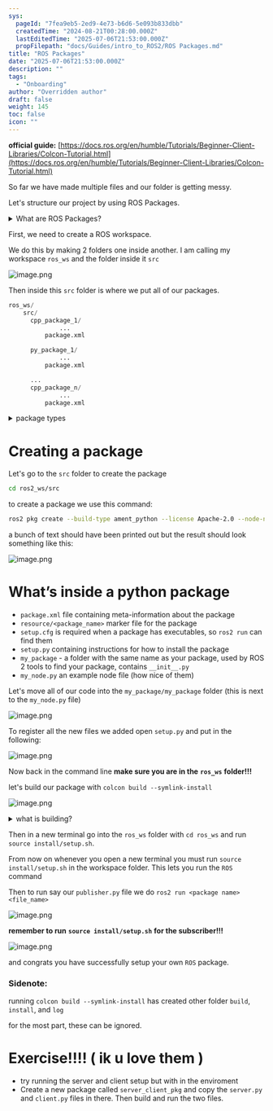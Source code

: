 ```yaml
---
sys:
  pageId: "7fea9eb5-2ed9-4e73-b6d6-5e093b833dbb"
  createdTime: "2024-08-21T00:28:00.000Z"
  lastEditedTime: "2025-07-06T21:53:00.000Z"
  propFilepath: "docs/Guides/intro_to_ROS2/ROS Packages.md"
title: "ROS Packages"
date: "2025-07-06T21:53:00.000Z"
description: ""
tags:
  - "Onboarding"
author: "Overridden author"
draft: false
weight: 145
toc: false
icon: ""
---
```


**official guide:** [https://docs.ros.org/en/humble/Tutorials/Beginner-Client-Libraries/Colcon-Tutorial.html](https://docs.ros.org/en/humble/Tutorials/Beginner-Client-Libraries/Colcon-Tutorial.html)

So far we have made multiple files and our folder is getting messy.

Let's structure our project by using ROS Packages.

<details>
      <summary>What are ROS Packages?</summary>
      ROS Packages are, as the name implies, packages of code that are highly sharable between ROS developers.
  </details>

First, we need to create a ROS workspace.

We do this by making 2 folders one inside another. I am calling my workspace `ros_ws` and the folder inside it `src`

![image.png](https://prod-files-secure.s3.us-west-2.amazonaws.com/d518164a-d88e-44d1-a4ee-3adb3bd8bce0/70706947-fd18-4537-a67b-e12946812d31/image.png?X-Amz-Algorithm=AWS4-HMAC-SHA256&X-Amz-Content-Sha256=UNSIGNED-PAYLOAD&X-Amz-Credential=ASIAZI2LB466WGBCIGUF%2F20250726%2Fus-west-2%2Fs3%2Faws4_request&X-Amz-Date=20250726T230913Z&X-Amz-Expires=3600&X-Amz-Security-Token=IQoJb3JpZ2luX2VjED0aCXVzLXdlc3QtMiJHMEUCIE8p7qZGyI1R3ftetJE5dOT%2FWtZRKPp3mUBnYB0CBtJlAiEAv0TGLYbaFsl398aib5Z7%2Bafz%2BC1wi5qh%2FgfzjwYpSvwq%2FwMIZhAAGgw2Mzc0MjMxODM4MDUiDNE665QxTLEr22OG3CrcA5Fo1dxViAlNTL3sF3Gn8rH%2FBPj9sbyhKuEsr7Qpbf5tRUBY691UriF4BRhhOR3eWEl2BXqJlI1x7AOujfLDD9rGl1rapXo8UF3D1FHvtPLn4KcDPiw96E9B18h9zZKr0QfAOwzoFOe3VxWtM3PARiIRGAC8bbM9V30K1qU0WVh%2FO0YAp5iIWalPjgM52cTAUdpqb8DUpxy0goVXCbLVwUdq45xTBUnlXsWG%2BZuTFLDNhOfEm32KuHdFn8tCG6whaCN%2FTLcOrEYg%2Bxbqo9FiU2MZF9z5SQbNgn6ImzkbFHAw%2FTe9jTZUk1jbQdAvGRf4eSzo9RBHl6tL0rptuaN1%2Bh2SwKYcvo0qYx8EhEWbF4JALlFdxXVIqK%2FzTcCOX8AkDCwFcJrHemWt9dogpgUl9Cqj3dheb%2FleP%2FpKnFSmWVB8cepdeTxQkPGDNw0iWhzlVopxJShwT6LDF71rkP0zXCKPU9b2g6xRjevOkryzbP5ynNqADQtND37eiNhQ3W2e%2Fo%2F1MgYZ7bqDQaYxTvb9pXlxmWNwJEfAjhViZo5VseNNgAtNRphYrOu%2FevX0xrNWrbi2nZIAZQcxw92NcHG1ccKaWO%2F2zCU%2FNbRo96lSJiHBE3Uo0WUqwunzi5JFMN3%2FlMQGOqUB1XQPSw5eL49gymHb9d1A7kdm2XGMiMBxEZRKYvoVWrXbRXFp16e%2BobeHUpwo3FXT27KxD8VhJVzUOiGF1%2B5HjKrrOrDLaj%2FoZB3wdo2Mr9xT0ucUrVSRixrJCD%2FEtSvNV47OCl3B4I9RFPFyfYFUj6Umhf4dz%2BK8DWcPle8pCrhcJysI0SGFby8KYU5koYDinkp%2B2nmZVuWAip2PWfRnYmn9uoZL&X-Amz-Signature=e6a68db2f226189992fb1ad845626e9a39b57016bd4a86b44fe3077373094848&X-Amz-SignedHeaders=host&x-amz-checksum-mode=ENABLED&x-id=GetObject)

Then inside this `src` folder is where we put all of our packages.

```python
ros_ws/
    src/
      cpp_package_1/
		      ...
          package.xml

      py_package_1/
		      ...
          package.xml

      ...
      cpp_package_n/
		      ...
          package.xml

```

<details>

<summary>package types</summary>

packages can be either `C++` or python.

the intern file structure is different for each but for this guide we will stick to creating python packages

</details>

# Creating a package

Let's go to the `src` folder to create the package

```bash
cd ros2_ws/src
```

to create a package we use this command:

```bash
ros2 pkg create --build-type ament_python --license Apache-2.0 --node-name my_node my_package
```

a bunch of text should have been printed out but the result should look something like this:

![image.png](https://prod-files-secure.s3.us-west-2.amazonaws.com/d518164a-d88e-44d1-a4ee-3adb3bd8bce0/e6cf1e3f-8512-4a3e-b131-079f800bf3e8/image.png?X-Amz-Algorithm=AWS4-HMAC-SHA256&X-Amz-Content-Sha256=UNSIGNED-PAYLOAD&X-Amz-Credential=ASIAZI2LB466WGBCIGUF%2F20250726%2Fus-west-2%2Fs3%2Faws4_request&X-Amz-Date=20250726T230913Z&X-Amz-Expires=3600&X-Amz-Security-Token=IQoJb3JpZ2luX2VjED0aCXVzLXdlc3QtMiJHMEUCIE8p7qZGyI1R3ftetJE5dOT%2FWtZRKPp3mUBnYB0CBtJlAiEAv0TGLYbaFsl398aib5Z7%2Bafz%2BC1wi5qh%2FgfzjwYpSvwq%2FwMIZhAAGgw2Mzc0MjMxODM4MDUiDNE665QxTLEr22OG3CrcA5Fo1dxViAlNTL3sF3Gn8rH%2FBPj9sbyhKuEsr7Qpbf5tRUBY691UriF4BRhhOR3eWEl2BXqJlI1x7AOujfLDD9rGl1rapXo8UF3D1FHvtPLn4KcDPiw96E9B18h9zZKr0QfAOwzoFOe3VxWtM3PARiIRGAC8bbM9V30K1qU0WVh%2FO0YAp5iIWalPjgM52cTAUdpqb8DUpxy0goVXCbLVwUdq45xTBUnlXsWG%2BZuTFLDNhOfEm32KuHdFn8tCG6whaCN%2FTLcOrEYg%2Bxbqo9FiU2MZF9z5SQbNgn6ImzkbFHAw%2FTe9jTZUk1jbQdAvGRf4eSzo9RBHl6tL0rptuaN1%2Bh2SwKYcvo0qYx8EhEWbF4JALlFdxXVIqK%2FzTcCOX8AkDCwFcJrHemWt9dogpgUl9Cqj3dheb%2FleP%2FpKnFSmWVB8cepdeTxQkPGDNw0iWhzlVopxJShwT6LDF71rkP0zXCKPU9b2g6xRjevOkryzbP5ynNqADQtND37eiNhQ3W2e%2Fo%2F1MgYZ7bqDQaYxTvb9pXlxmWNwJEfAjhViZo5VseNNgAtNRphYrOu%2FevX0xrNWrbi2nZIAZQcxw92NcHG1ccKaWO%2F2zCU%2FNbRo96lSJiHBE3Uo0WUqwunzi5JFMN3%2FlMQGOqUB1XQPSw5eL49gymHb9d1A7kdm2XGMiMBxEZRKYvoVWrXbRXFp16e%2BobeHUpwo3FXT27KxD8VhJVzUOiGF1%2B5HjKrrOrDLaj%2FoZB3wdo2Mr9xT0ucUrVSRixrJCD%2FEtSvNV47OCl3B4I9RFPFyfYFUj6Umhf4dz%2BK8DWcPle8pCrhcJysI0SGFby8KYU5koYDinkp%2B2nmZVuWAip2PWfRnYmn9uoZL&X-Amz-Signature=404e51342876837ff73ae7400e7f878f48ccee1b6961ce2cb91c00ff8af8ee1d&X-Amz-SignedHeaders=host&x-amz-checksum-mode=ENABLED&x-id=GetObject)

# What’s inside a python package

- `package.xml` file containing meta-information about the package
- `resource/<package_name>` marker file for the package
- `setup.cfg` is required when a package has executables, so `ros2 run` can find them
- `setup.py` containing instructions for how to install the package
- `my_package` - a folder with the same name as your package, used by ROS 2 tools to find your package, contains `__init__.py`
- `my_node.py` an example node file (how nice of them)

Let's move all of our code into the `my_package/my_package` folder (this is next to the `my_node.py` file)

![image.png](https://prod-files-secure.s3.us-west-2.amazonaws.com/d518164a-d88e-44d1-a4ee-3adb3bd8bce0/9ce58f11-0da9-4d3e-b86d-506a9685d378/image.png?X-Amz-Algorithm=AWS4-HMAC-SHA256&X-Amz-Content-Sha256=UNSIGNED-PAYLOAD&X-Amz-Credential=ASIAZI2LB466WGBCIGUF%2F20250726%2Fus-west-2%2Fs3%2Faws4_request&X-Amz-Date=20250726T230914Z&X-Amz-Expires=3600&X-Amz-Security-Token=IQoJb3JpZ2luX2VjED0aCXVzLXdlc3QtMiJHMEUCIE8p7qZGyI1R3ftetJE5dOT%2FWtZRKPp3mUBnYB0CBtJlAiEAv0TGLYbaFsl398aib5Z7%2Bafz%2BC1wi5qh%2FgfzjwYpSvwq%2FwMIZhAAGgw2Mzc0MjMxODM4MDUiDNE665QxTLEr22OG3CrcA5Fo1dxViAlNTL3sF3Gn8rH%2FBPj9sbyhKuEsr7Qpbf5tRUBY691UriF4BRhhOR3eWEl2BXqJlI1x7AOujfLDD9rGl1rapXo8UF3D1FHvtPLn4KcDPiw96E9B18h9zZKr0QfAOwzoFOe3VxWtM3PARiIRGAC8bbM9V30K1qU0WVh%2FO0YAp5iIWalPjgM52cTAUdpqb8DUpxy0goVXCbLVwUdq45xTBUnlXsWG%2BZuTFLDNhOfEm32KuHdFn8tCG6whaCN%2FTLcOrEYg%2Bxbqo9FiU2MZF9z5SQbNgn6ImzkbFHAw%2FTe9jTZUk1jbQdAvGRf4eSzo9RBHl6tL0rptuaN1%2Bh2SwKYcvo0qYx8EhEWbF4JALlFdxXVIqK%2FzTcCOX8AkDCwFcJrHemWt9dogpgUl9Cqj3dheb%2FleP%2FpKnFSmWVB8cepdeTxQkPGDNw0iWhzlVopxJShwT6LDF71rkP0zXCKPU9b2g6xRjevOkryzbP5ynNqADQtND37eiNhQ3W2e%2Fo%2F1MgYZ7bqDQaYxTvb9pXlxmWNwJEfAjhViZo5VseNNgAtNRphYrOu%2FevX0xrNWrbi2nZIAZQcxw92NcHG1ccKaWO%2F2zCU%2FNbRo96lSJiHBE3Uo0WUqwunzi5JFMN3%2FlMQGOqUB1XQPSw5eL49gymHb9d1A7kdm2XGMiMBxEZRKYvoVWrXbRXFp16e%2BobeHUpwo3FXT27KxD8VhJVzUOiGF1%2B5HjKrrOrDLaj%2FoZB3wdo2Mr9xT0ucUrVSRixrJCD%2FEtSvNV47OCl3B4I9RFPFyfYFUj6Umhf4dz%2BK8DWcPle8pCrhcJysI0SGFby8KYU5koYDinkp%2B2nmZVuWAip2PWfRnYmn9uoZL&X-Amz-Signature=66b5e4a3e4f21088dea41e61071726d7263cb7dd8e480d705767415d44df3545&X-Amz-SignedHeaders=host&x-amz-checksum-mode=ENABLED&x-id=GetObject)

To register all the new files we added open `setup.py` and put in the following:

![image.png](https://prod-files-secure.s3.us-west-2.amazonaws.com/d518164a-d88e-44d1-a4ee-3adb3bd8bce0/1cd7c262-4cae-4496-9d75-c178537d24a2/image.png?X-Amz-Algorithm=AWS4-HMAC-SHA256&X-Amz-Content-Sha256=UNSIGNED-PAYLOAD&X-Amz-Credential=ASIAZI2LB466WGBCIGUF%2F20250726%2Fus-west-2%2Fs3%2Faws4_request&X-Amz-Date=20250726T230914Z&X-Amz-Expires=3600&X-Amz-Security-Token=IQoJb3JpZ2luX2VjED0aCXVzLXdlc3QtMiJHMEUCIE8p7qZGyI1R3ftetJE5dOT%2FWtZRKPp3mUBnYB0CBtJlAiEAv0TGLYbaFsl398aib5Z7%2Bafz%2BC1wi5qh%2FgfzjwYpSvwq%2FwMIZhAAGgw2Mzc0MjMxODM4MDUiDNE665QxTLEr22OG3CrcA5Fo1dxViAlNTL3sF3Gn8rH%2FBPj9sbyhKuEsr7Qpbf5tRUBY691UriF4BRhhOR3eWEl2BXqJlI1x7AOujfLDD9rGl1rapXo8UF3D1FHvtPLn4KcDPiw96E9B18h9zZKr0QfAOwzoFOe3VxWtM3PARiIRGAC8bbM9V30K1qU0WVh%2FO0YAp5iIWalPjgM52cTAUdpqb8DUpxy0goVXCbLVwUdq45xTBUnlXsWG%2BZuTFLDNhOfEm32KuHdFn8tCG6whaCN%2FTLcOrEYg%2Bxbqo9FiU2MZF9z5SQbNgn6ImzkbFHAw%2FTe9jTZUk1jbQdAvGRf4eSzo9RBHl6tL0rptuaN1%2Bh2SwKYcvo0qYx8EhEWbF4JALlFdxXVIqK%2FzTcCOX8AkDCwFcJrHemWt9dogpgUl9Cqj3dheb%2FleP%2FpKnFSmWVB8cepdeTxQkPGDNw0iWhzlVopxJShwT6LDF71rkP0zXCKPU9b2g6xRjevOkryzbP5ynNqADQtND37eiNhQ3W2e%2Fo%2F1MgYZ7bqDQaYxTvb9pXlxmWNwJEfAjhViZo5VseNNgAtNRphYrOu%2FevX0xrNWrbi2nZIAZQcxw92NcHG1ccKaWO%2F2zCU%2FNbRo96lSJiHBE3Uo0WUqwunzi5JFMN3%2FlMQGOqUB1XQPSw5eL49gymHb9d1A7kdm2XGMiMBxEZRKYvoVWrXbRXFp16e%2BobeHUpwo3FXT27KxD8VhJVzUOiGF1%2B5HjKrrOrDLaj%2FoZB3wdo2Mr9xT0ucUrVSRixrJCD%2FEtSvNV47OCl3B4I9RFPFyfYFUj6Umhf4dz%2BK8DWcPle8pCrhcJysI0SGFby8KYU5koYDinkp%2B2nmZVuWAip2PWfRnYmn9uoZL&X-Amz-Signature=64a86527819376be3438d94cecc754b4e45bee6eb3384451c644cc420e2e7b33&X-Amz-SignedHeaders=host&x-amz-checksum-mode=ENABLED&x-id=GetObject)

Now back in the command line **make sure you are in the** **`ros_ws`** **folder!!!**

let's build our package with `colcon build --symlink-install`

![image.png](https://prod-files-secure.s3.us-west-2.amazonaws.com/d518164a-d88e-44d1-a4ee-3adb3bd8bce0/2f2a0d27-b173-48fd-b189-5f5c0ce65619/image.png?X-Amz-Algorithm=AWS4-HMAC-SHA256&X-Amz-Content-Sha256=UNSIGNED-PAYLOAD&X-Amz-Credential=ASIAZI2LB466WGBCIGUF%2F20250726%2Fus-west-2%2Fs3%2Faws4_request&X-Amz-Date=20250726T230914Z&X-Amz-Expires=3600&X-Amz-Security-Token=IQoJb3JpZ2luX2VjED0aCXVzLXdlc3QtMiJHMEUCIE8p7qZGyI1R3ftetJE5dOT%2FWtZRKPp3mUBnYB0CBtJlAiEAv0TGLYbaFsl398aib5Z7%2Bafz%2BC1wi5qh%2FgfzjwYpSvwq%2FwMIZhAAGgw2Mzc0MjMxODM4MDUiDNE665QxTLEr22OG3CrcA5Fo1dxViAlNTL3sF3Gn8rH%2FBPj9sbyhKuEsr7Qpbf5tRUBY691UriF4BRhhOR3eWEl2BXqJlI1x7AOujfLDD9rGl1rapXo8UF3D1FHvtPLn4KcDPiw96E9B18h9zZKr0QfAOwzoFOe3VxWtM3PARiIRGAC8bbM9V30K1qU0WVh%2FO0YAp5iIWalPjgM52cTAUdpqb8DUpxy0goVXCbLVwUdq45xTBUnlXsWG%2BZuTFLDNhOfEm32KuHdFn8tCG6whaCN%2FTLcOrEYg%2Bxbqo9FiU2MZF9z5SQbNgn6ImzkbFHAw%2FTe9jTZUk1jbQdAvGRf4eSzo9RBHl6tL0rptuaN1%2Bh2SwKYcvo0qYx8EhEWbF4JALlFdxXVIqK%2FzTcCOX8AkDCwFcJrHemWt9dogpgUl9Cqj3dheb%2FleP%2FpKnFSmWVB8cepdeTxQkPGDNw0iWhzlVopxJShwT6LDF71rkP0zXCKPU9b2g6xRjevOkryzbP5ynNqADQtND37eiNhQ3W2e%2Fo%2F1MgYZ7bqDQaYxTvb9pXlxmWNwJEfAjhViZo5VseNNgAtNRphYrOu%2FevX0xrNWrbi2nZIAZQcxw92NcHG1ccKaWO%2F2zCU%2FNbRo96lSJiHBE3Uo0WUqwunzi5JFMN3%2FlMQGOqUB1XQPSw5eL49gymHb9d1A7kdm2XGMiMBxEZRKYvoVWrXbRXFp16e%2BobeHUpwo3FXT27KxD8VhJVzUOiGF1%2B5HjKrrOrDLaj%2FoZB3wdo2Mr9xT0ucUrVSRixrJCD%2FEtSvNV47OCl3B4I9RFPFyfYFUj6Umhf4dz%2BK8DWcPle8pCrhcJysI0SGFby8KYU5koYDinkp%2B2nmZVuWAip2PWfRnYmn9uoZL&X-Amz-Signature=8b1dc5c938a9b17a4f6737f12e53394b4f9bc0657dc8c24d1f3a31a3ccec2e09&X-Amz-SignedHeaders=host&x-amz-checksum-mode=ENABLED&x-id=GetObject)

<details>

<summary>what is building?</summary>

if you are a CS major at Rose-Hulman you will learn the answer to this in CSSE132

but TLDR; is it combines all the code files into one program that can be run easily 

</details>

Then in a new terminal go into the `ros_ws` folder with `cd ros_ws` and run `source install/setup.sh`. 

From now on whenever you open a new terminal you must run `source install/setup.sh` in the workspace folder. This lets you run the `ROS` command

Then to run say our `publisher.py` file we do `ros2 run <package name> <file_name>`

![image.png](https://prod-files-secure.s3.us-west-2.amazonaws.com/d518164a-d88e-44d1-a4ee-3adb3bd8bce0/4f4b1219-3a44-4632-aa0a-ce3471699f59/image.png?X-Amz-Algorithm=AWS4-HMAC-SHA256&X-Amz-Content-Sha256=UNSIGNED-PAYLOAD&X-Amz-Credential=ASIAZI2LB466WGBCIGUF%2F20250726%2Fus-west-2%2Fs3%2Faws4_request&X-Amz-Date=20250726T230914Z&X-Amz-Expires=3600&X-Amz-Security-Token=IQoJb3JpZ2luX2VjED0aCXVzLXdlc3QtMiJHMEUCIE8p7qZGyI1R3ftetJE5dOT%2FWtZRKPp3mUBnYB0CBtJlAiEAv0TGLYbaFsl398aib5Z7%2Bafz%2BC1wi5qh%2FgfzjwYpSvwq%2FwMIZhAAGgw2Mzc0MjMxODM4MDUiDNE665QxTLEr22OG3CrcA5Fo1dxViAlNTL3sF3Gn8rH%2FBPj9sbyhKuEsr7Qpbf5tRUBY691UriF4BRhhOR3eWEl2BXqJlI1x7AOujfLDD9rGl1rapXo8UF3D1FHvtPLn4KcDPiw96E9B18h9zZKr0QfAOwzoFOe3VxWtM3PARiIRGAC8bbM9V30K1qU0WVh%2FO0YAp5iIWalPjgM52cTAUdpqb8DUpxy0goVXCbLVwUdq45xTBUnlXsWG%2BZuTFLDNhOfEm32KuHdFn8tCG6whaCN%2FTLcOrEYg%2Bxbqo9FiU2MZF9z5SQbNgn6ImzkbFHAw%2FTe9jTZUk1jbQdAvGRf4eSzo9RBHl6tL0rptuaN1%2Bh2SwKYcvo0qYx8EhEWbF4JALlFdxXVIqK%2FzTcCOX8AkDCwFcJrHemWt9dogpgUl9Cqj3dheb%2FleP%2FpKnFSmWVB8cepdeTxQkPGDNw0iWhzlVopxJShwT6LDF71rkP0zXCKPU9b2g6xRjevOkryzbP5ynNqADQtND37eiNhQ3W2e%2Fo%2F1MgYZ7bqDQaYxTvb9pXlxmWNwJEfAjhViZo5VseNNgAtNRphYrOu%2FevX0xrNWrbi2nZIAZQcxw92NcHG1ccKaWO%2F2zCU%2FNbRo96lSJiHBE3Uo0WUqwunzi5JFMN3%2FlMQGOqUB1XQPSw5eL49gymHb9d1A7kdm2XGMiMBxEZRKYvoVWrXbRXFp16e%2BobeHUpwo3FXT27KxD8VhJVzUOiGF1%2B5HjKrrOrDLaj%2FoZB3wdo2Mr9xT0ucUrVSRixrJCD%2FEtSvNV47OCl3B4I9RFPFyfYFUj6Umhf4dz%2BK8DWcPle8pCrhcJysI0SGFby8KYU5koYDinkp%2B2nmZVuWAip2PWfRnYmn9uoZL&X-Amz-Signature=5b8c3aebe26764732b246f85503f0e92d1377f433a09c25558838910424520f1&X-Amz-SignedHeaders=host&x-amz-checksum-mode=ENABLED&x-id=GetObject)

**remember to run** **`source install/setup.sh`** **for the subscriber!!!**

![image.png](https://prod-files-secure.s3.us-west-2.amazonaws.com/d518164a-d88e-44d1-a4ee-3adb3bd8bce0/02121119-dad4-49ec-8356-c956108b4243/image.png?X-Amz-Algorithm=AWS4-HMAC-SHA256&X-Amz-Content-Sha256=UNSIGNED-PAYLOAD&X-Amz-Credential=ASIAZI2LB466WGBCIGUF%2F20250726%2Fus-west-2%2Fs3%2Faws4_request&X-Amz-Date=20250726T230914Z&X-Amz-Expires=3600&X-Amz-Security-Token=IQoJb3JpZ2luX2VjED0aCXVzLXdlc3QtMiJHMEUCIE8p7qZGyI1R3ftetJE5dOT%2FWtZRKPp3mUBnYB0CBtJlAiEAv0TGLYbaFsl398aib5Z7%2Bafz%2BC1wi5qh%2FgfzjwYpSvwq%2FwMIZhAAGgw2Mzc0MjMxODM4MDUiDNE665QxTLEr22OG3CrcA5Fo1dxViAlNTL3sF3Gn8rH%2FBPj9sbyhKuEsr7Qpbf5tRUBY691UriF4BRhhOR3eWEl2BXqJlI1x7AOujfLDD9rGl1rapXo8UF3D1FHvtPLn4KcDPiw96E9B18h9zZKr0QfAOwzoFOe3VxWtM3PARiIRGAC8bbM9V30K1qU0WVh%2FO0YAp5iIWalPjgM52cTAUdpqb8DUpxy0goVXCbLVwUdq45xTBUnlXsWG%2BZuTFLDNhOfEm32KuHdFn8tCG6whaCN%2FTLcOrEYg%2Bxbqo9FiU2MZF9z5SQbNgn6ImzkbFHAw%2FTe9jTZUk1jbQdAvGRf4eSzo9RBHl6tL0rptuaN1%2Bh2SwKYcvo0qYx8EhEWbF4JALlFdxXVIqK%2FzTcCOX8AkDCwFcJrHemWt9dogpgUl9Cqj3dheb%2FleP%2FpKnFSmWVB8cepdeTxQkPGDNw0iWhzlVopxJShwT6LDF71rkP0zXCKPU9b2g6xRjevOkryzbP5ynNqADQtND37eiNhQ3W2e%2Fo%2F1MgYZ7bqDQaYxTvb9pXlxmWNwJEfAjhViZo5VseNNgAtNRphYrOu%2FevX0xrNWrbi2nZIAZQcxw92NcHG1ccKaWO%2F2zCU%2FNbRo96lSJiHBE3Uo0WUqwunzi5JFMN3%2FlMQGOqUB1XQPSw5eL49gymHb9d1A7kdm2XGMiMBxEZRKYvoVWrXbRXFp16e%2BobeHUpwo3FXT27KxD8VhJVzUOiGF1%2B5HjKrrOrDLaj%2FoZB3wdo2Mr9xT0ucUrVSRixrJCD%2FEtSvNV47OCl3B4I9RFPFyfYFUj6Umhf4dz%2BK8DWcPle8pCrhcJysI0SGFby8KYU5koYDinkp%2B2nmZVuWAip2PWfRnYmn9uoZL&X-Amz-Signature=5fdd8b957b31ca5d46c9b4c1ac427afe25866d6ef1cccd184a55732094d553c6&X-Amz-SignedHeaders=host&x-amz-checksum-mode=ENABLED&x-id=GetObject)

and congrats you have successfully setup your own `ROS` package.

### Sidenote:

running `colcon build --symlink-install` has created other folder `build`, `install`, and `log`

for the most part, these can be ignored.

# Exercise!!!! ( ik u love them )

- try running the server and client setup but with in the enviroment
- Create a new package called `server_client_pkg` and copy the `server.py` and `client.py` files in there. Then build and run the two files.
